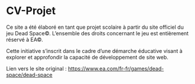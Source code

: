# CV-Projet

Ce site a été élaboré en tant que projet scolaire à partir du site officiel du jeu Dead Space©. L’ensemble des droits
concernant le jeu est entièrement réservé à EA©.

Cette initiative s’inscrit dans le cadre d’une démarche éducative visant à explorer et approfondir la capacité de
développement de site web.

Lien vers le site original : https://www.ea.com/fr-fr/games/dead-space/dead-space